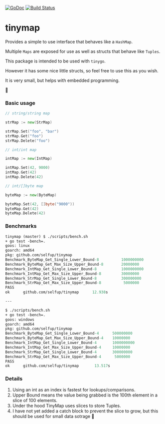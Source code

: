 [![GoDoc](https://godoc.org/github.com/selfup/tinymap?status.svg)](https://godoc.org/github.com/selfup/tinymap)
[![Build Status](https://travis-ci.org/selfup/tinymap.svg?branch=master)](https://travis-ci.org/selfup/tinymap)

# tinymap

Provides a simple to use interface that behaves like a `HashMap`.

Multiple `Maps` are exposed for use as well as structs that behave like `Tuples`.

This package is intended to be used with `tinygo`.

However it has some nice little structs, so feel free to use this as you wish.

It is very small, but helps with embedded programming.

:tada:

### Basic usage

```go
// string/string map

strMap := new(StrMap)

strMap.Set("foo", "bar")
strMap.Get("foo")
strMap.Delete("foo")

// int/int map

intMap := new(IntMap)

intMap.Set(42, 9000)
intMap.Get(42)
intMap.Delete(42)

// int/[]byte map

byteMap := new(ByteMap)

byteMap.Set(42, []byte("9000"))
byteMap.Get(42)
byteMap.Delete(42)
```

### Benchmarks

```ocaml
tinymap (master) $ ./scripts/bench.sh
+ go test -bench=.
goos: linux
goarch: amd64
pkg: github.com/selfup/tinymap
Benchmark_ByteMap_Get_Single_Lower_Bound-8          1000000000               2.83 ns/op
Benchmark_ByteMap_Get_Max_Size_Upper_Bound-8        20000000                85.8 ns/op
Benchmark_IntMap_Get_Single_Lower_Bound-8           1000000000               2.04 ns/op
Benchmark_IntMap_Get_Max_Size_Upper_Bound-8         30000000                46.0 ns/op
Benchmark_StrMap_Get_Single_Lower_Bound-8           300000000                5.08 ns/op
Benchmark_StrMap_Get_Max_Size_Upper_Bound-8          5000000               374 ns/op
PASS
ok      github.com/selfup/tinymap      12.938s

---

$ ./scripts/bench.sh
+ go test -bench=.
goos: windows
goarch: amd64
pkg: github.com/selfup/tinymap
Benchmark_ByteMap_Get_Single_Lower_Bound-4      500000000                2.95 ns/op
Benchmark_ByteMap_Get_Max_Size_Upper_Bound-4    10000000               210 ns/op
Benchmark_IntMap_Get_Single_Lower_Bound-4       1000000000               2.49 ns/op
Benchmark_IntMap_Get_Max_Size_Upper_Bound-4     10000000               199 ns/op
Benchmark_StrMap_Get_Single_Lower_Bound-4       300000000                4.82 ns/op
Benchmark_StrMap_Get_Max_Size_Upper_Bound-4      5000000               315 ns/op
PASS
ok      github.com/selfup/tinymap       13.517s
```

### Details

1. Using an int as an index is fastest for lookups/comparisons.
1. Upper Bound means the value being grabbed is the 100th element in a slice of 100 elements.
1. Under the hood TinyMap uses slices to store Tuples.
1. I have not yet added a catch block to prevent the slice to grow, but this should be used for small data sotrage :pray:
